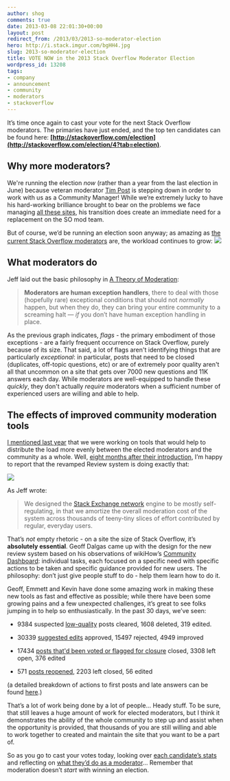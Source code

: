 ```yaml
---
author: shog
comments: true
date: 2013-03-08 22:01:30+00:00
layout: post
redirect_from: /2013/03/2013-so-moderator-election
hero: http://i.stack.imgur.com/bgHH4.jpg
slug: 2013-so-moderator-election
title: VOTE NOW in the 2013 Stack Overflow Moderator Election
wordpress_id: 13208
tags:
- company
- announcement
- community
- moderators
- stackoverflow
---
```


It’s time once again to cast your vote for the next Stack Overflow moderators. The primaries have just ended, and the top ten candidates can be found here: **[http://stackoverflow.com/election](http://stackoverflow.com/election/4?tab=election)**.


## Why more moderators?


We're running the election _now_ (rather than a year from the last election in June) because veteran moderator [Tim Post](http://stackoverflow.com/users/50049/tim-post) is stepping down in order to work with us as a Community Manager! While we’re extremely lucky to have his hard-working brilliance brought to bear on the problems we face managing [all these sites](http://stackexchange.com/sites), his transition does create an immediate need for a replacement on the SO mod team.

But of course, we’d be running an election soon anyway; as amazing as [the current Stack Overflow moderators](http://stackoverflow.com/users?tab=moderators) are, the workload continues to grow:
![](http://i.stack.imgur.com/SpsPO.png)


## What moderators do


Jeff laid out the basic philosophy in [A Theory of Moderation](http://blog.stackoverflow.com/2009/05/a-theory-of-moderation/):


<blockquote><strong>Moderators are human exception handlers</strong>, there to deal with those (hopefully rare) exceptional conditions that should not <em>normally</em> happen, but when they do, they can bring your entire community to a screaming halt — <em>if</em> you don’t have human exception handling in place.</blockquote>


As the previous graph indicates, _flags_ - the primary embodiment of those exceptions - are a fairly frequent occurrence on Stack Overflow, purely because of its size. That said, a lot of flags aren't identifying things that are particularly _exceptional_: in particular, posts that need to be closed (duplicates, off-topic questions, etc) or are of extremely poor quality aren't all that uncommon on a site that gets over 7000 new questions and 11K answers each day. While moderators are well-equipped to handle these _quickly_, they don't actually _require_ moderators when a sufficient number of experienced users are willing and able to help.


## The effects of improved community moderation tools


[I mentioned last year](http://blog.stackoverflow.com/2012/06/2012-stack-overflow-community-moderator-election-begins/) that we were working on tools that would help to distribute the load more evenly between the elected moderators and the community as a whole. Well, [eight months after their introduction](http://meta.stackoverflow.com/questions/139536/new-feature-community-review-tasks-now-in-beta), I’m happy to report that the revamped Review system is doing exactly that:

![](http://i.stack.imgur.com/fpBPJ.png)

As Jeff wrote:


<blockquote>We designed the <a href="http://stackexchange.com/sites">Stack Exchange network</a> engine to be mostly self-regulating, in that we amortize the overall moderation cost of the system across thousands of teeny-tiny slices of effort contributed by regular, everyday users.</blockquote>


That’s _not_ empty rhetoric - on a site the size of Stack Overflow, it’s **absolutely essential**. Geoff Dalgas came up with the design for the new review system based on his observations of wikiHow’s [Community Dashboard](http://www.wikihow.com/Special:CommunityDashboard): individual tasks, each focused on a specific need with specific actions to be taken and specific guidance provided for new users. The philosophy: don’t just give people stuff to do - help them learn how to do it.

Geoff, Emmett and Kevin have done some amazing work in making these new tools as fast and effective as possible; while there have been some growing pains and a few unexpected challenges, it’s great to see folks jumping in to help so enthusiastically. In the past 30 days, we’ve seen:



	
  * 9384 suspected [low-quality](http://stackoverflow.com/review/low-quality-posts/stats) posts cleared, 1608 deleted, 319 edited.

	
  * 30339 [suggested edits](http://stackoverflow.com/review/suggested-edits/stats) approved, 15497 rejected, 4949 improved

	
  * 17434 [posts that'd been voted or flagged for closure](http://stackoverflow.com/review/close/stats) closed, 3308 left open, 376 edited

	
  * 571 [posts reopened](http://stackoverflow.com/review/reopen/stats), 2203 left closed, 56 edited


(a detailed breakdown of actions to first posts and late answers can be found [here](http://meta.stackoverflow.com/q/170697).)

That’s a lot of work being done by a lot of people... Heady stuff. To be sure, that still leaves a huge amount of work for elected moderators, but I think it demonstrates the ability of the whole community to step up and assist when the opportunity is provided, that thousands of you are still willing and able to work together to created and maintain the site that you want to be a part of.

So as you go to cast your votes today, looking over [each candidate’s stats](http://elections.stackexchange.com/#stackoverflow) and reflecting on [what they’d do as a moderator](http://meta.stackoverflow.com/questions/170715/february-2013-moderator-election-town-hall-chat-digest)... Remember that moderation doesn’t _start_ with winning an election.
